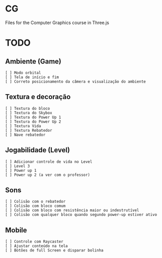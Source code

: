 # CG

Files for the Computer Graphics course in Three.js

# TODO

## Ambiente (Game)

    [ ] Modo orbital
    [ ] Tela de início e fim
    [ ] Correto posicionamento da câmera e visualização do ambiente

## Textura e decoração

    [ ] Textura do bloco
    [ ] Textura do Skybox
    [ ] Textura do Power Up 1
    [ ] Textura do Power Up 2
    [ ] Textura Vida
    [ ] Textura Rebatedor
    [ ] Nave rebatedor

## Jogabilidade (Level)

    [ ] Adicionar controle de vida no Level
    [ ] Level 3
    [ ] Power up 1
    [ ] Power up 2 (a ver com o professor)

## Sons

    [ ] Colisão com o rebatedor
    [ ] Colisão com bloco comum
    [ ] Colisão com bloco com resistência maior ou indestrutível
    [ ] Colisão com qualquer bloco quando segundo power-up estiver ativo

## Mobile

    [ ] Controle com Raycaster
    [ ] Ajustar conteúdo na tela
    [ ] Botões de full Screen e disparar bolinha
